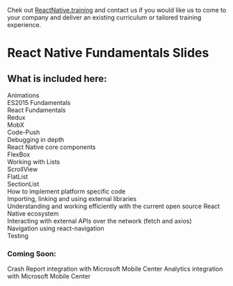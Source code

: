 Chek out [ReactNative.training](http://reactnative.training/) and contact us if you would like us to come to your company and deliver an existing curriculum or tailored training experience.


# React Native Fundamentals Slides

## What is included here:

Animations   
ES2015 Fundamentals   
React Fundamentals   
Redux   
MobX   
Code-Push   
Debugging in depth   
React Native core components   
FlexBox   
Working with Lists   
  ScrollView   
  FlatList   
  SectionList   
How to implement platform specific code   
Importing, linking and using external libraries   
Understanding and working efficiently with the current open source React Native ecosystem   
Interacting with external APIs over the network (fetch and axios)   
Navigation using react-navigation   
Testing   

### Coming Soon:
Crash Report integration with Microsoft Mobile Center
Analytics integration with Microsoft Mobile Center

